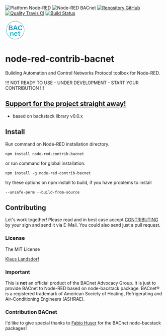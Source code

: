 ![Platform Node-RED](http://b.repl.ca/v1/Platform-Node--RED-red.png)
![Node-RED BACnet](http://b.repl.ca/v1/Node--RED-BACnet-blue.png)
[![Repository GitHub](http://b.repl.ca/v1/Repository-GitHub-orange.png)](https://github.com/biancode/node-red-contrib-bacnet)
[![Quality Travis CI](http://b.repl.ca/v1/Quality-Travis_CI-green.png)](https://travis-ci.org/biancode/node-red-contrib-bacnet)
[![Build Status](https://travis-ci.org/biancode/node-red-contrib-bacnet.svg?branch=master)](https://travis-ci.org/biancode/node-red-contrib-bacnet)

[![nodemodbus64](images/bacnet-icon-quad64.png)](http://www.bacnet.org/)

# node-red-contrib-bacnet
Building Automation and Control Networks Protocol toolbox for Node-RED.

!!! NOT READY TO USE - UNDER DEVELOPMENT - START YOUR CONTRIBUTION !!!
## [Support for the project straight away!][3]

* based on backstack library v0.0.x

## Install

Run command on Node-RED installation directory.

	npm install node-red-contrib-bacnet 

or run command for global installation.

	npm install -g node-red-contrib-bacnet 

try these options on npm install to build, if you have problems to install

    --unsafe-perm --build-from-source
    
## Contributing

Let's work together! 
Please read and in best case accept [CONTRIBUTING](CONTRIBUTING.md) by your sign and send it via E-Mail.
You could also send just a pull request.

### License

The MIT License

[Klaus Landsdorf][1]

### Important

This is **not** an official product of the BACnet Advocacy Group.
It is just to provide BACnet to Node-RED based on node-bacstack package.
BACnet® is a registered trademark of American Society of Heating, Refrigerating and Air-Conditioning Engineers (ASHRAE). 

### Contribution BACnet

I'd like to give special thanks to [Fabio Huser][2] for the BACnet node-bacstack packages! 


[1]:https://bianco-royal.cloud/
[2]:https://github.com/fh1ch
[3]:https://bianco-royal.cloud/supporter/
